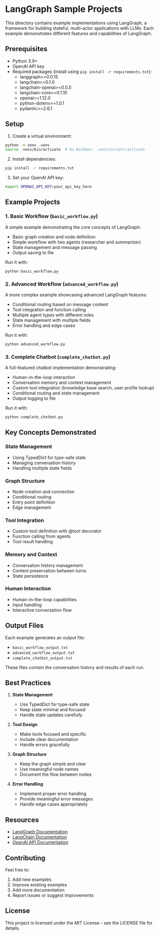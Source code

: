# LangGraph Sample Projects

This directory contains example implementations using LangGraph, a framework for building stateful, multi-actor applications with LLMs. Each example demonstrates different features and capabilities of LangGraph.

## Prerequisites

- Python 3.9+
- OpenAI API key
- Required packages (install using `pip install -r requirements.txt`):
  - langgraph>=0.0.15
  - langchain>=0.1.0
  - langchain-openai>=0.0.5
  - langchain-core>=0.1.10
  - openai>=1.12.0
  - python-dotenv>=1.0.1
  - pydantic>=2.6.1

## Setup

1. Create a virtual environment:
```bash
python -m venv .venv
source .venv/bin/activate  # On Windows: .venv\Scripts\activate
```

2. Install dependencies:
```bash
pip install -r requirements.txt
```

3. Set your OpenAI API key:
```bash
export OPENAI_API_KEY=your_api_key_here
```

## Example Projects

### 1. Basic Workflow (`basic_workflow.py`)

A simple example demonstrating the core concepts of LangGraph:
- Basic graph creation and node definition
- Simple workflow with two agents (researcher and summarizer)
- State management and message passing
- Output saving to file

Run it with:
```bash
python basic_workflow.py
```

### 2. Advanced Workflow (`advanced_workflow.py`)

A more complex example showcasing advanced LangGraph features:
- Conditional routing based on message content
- Tool integration and function calling
- Multiple agent types with different roles
- State management with multiple fields
- Error handling and edge cases

Run it with:
```bash
python advanced_workflow.py
```

### 3. Complete Chatbot (`complete_chatbot.py`)

A full-featured chatbot implementation demonstrating:
- Human-in-the-loop interaction
- Conversation memory and context management
- Custom tool integration (knowledge base search, user profile lookup)
- Conditional routing and state management
- Output logging to file

Run it with:
```bash
python complete_chatbot.py
```

## Key Concepts Demonstrated

### State Management
- Using TypedDict for type-safe state
- Managing conversation history
- Handling multiple state fields

### Graph Structure
- Node creation and connection
- Conditional routing
- Entry point definition
- Edge management

### Tool Integration
- Custom tool definition with @tool decorator
- Function calling from agents
- Tool result handling

### Memory and Context
- Conversation history management
- Context preservation between turns
- State persistence

### Human Interaction
- Human-in-the-loop capabilities
- Input handling
- Interactive conversation flow

## Output Files

Each example generates an output file:
- `basic_workflow_output.txt`
- `advanced_workflow_output.txt`
- `complete_chatbot_output.txt`

These files contain the conversation history and results of each run.

## Best Practices

1. **State Management**
   - Use TypedDict for type-safe state
   - Keep state minimal and focused
   - Handle state updates carefully

2. **Tool Design**
   - Make tools focused and specific
   - Include clear documentation
   - Handle errors gracefully

3. **Graph Structure**
   - Keep the graph simple and clear
   - Use meaningful node names
   - Document the flow between nodes

4. **Error Handling**
   - Implement proper error handling
   - Provide meaningful error messages
   - Handle edge cases appropriately

## Resources

- [LangGraph Documentation](https://python.langchain.com/docs/langgraph)
- [LangChain Documentation](https://python.langchain.com/docs/get_started/introduction)
- [OpenAI API Documentation](https://platform.openai.com/docs/api-reference)

## Contributing

Feel free to:
1. Add new examples
2. Improve existing examples
3. Add more documentation
4. Report issues or suggest improvements

## License

This project is licensed under the MIT License - see the LICENSE file for details. 